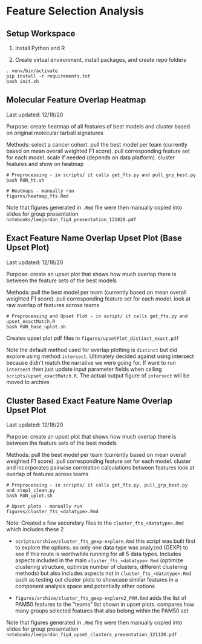 # Feature Selection Analysis
## Setup Workspace

1. Install Python and R

2. Create virtual environment, install packages, and create repo folders

```
. venv/bin/activate
pip install -r requirements.txt
bash init.sh
```

## Molecular Feature Overlap Heatmap

Last updated: 12/18/20

Purpose: create heatmap of all features of best models and cluster based on original molecular tarball signatures

Methods: select a cancer cohort. pull the best model per team (currently based on mean overall weighted F1 score). pull corresponding feature set for each model. scale if needed (depends on data platform). cluster features and show on heatmap

```
# Preprocessing - in scripts/ it calls get_fts.py and pull_grp_best.py
bash RUN_ht.sh

# Heatmaps - manually run
figures/heatmap_fts.Rmd
```

Note that figures generated in `.Rmd` file were then manually copied into slides for group presentation `notebooks/leejordan_fig4_presentation_121820.pdf`

## Exact Feature Name Overlap Upset Plot (Base Upset Plot)

Last updated: 12/18/20

Purpose: create an upset plot that shows how much overlap there is between the feature sets of the best models

Methods: pull the best model per team (currently based on mean overall weighted F1 score). pull corresponding feature set for each model. look at raw overlap of features across teams

```
# Preprocessing and Upset Plot - in script/ it calls get_fts.py and upset_exactMatch.R
bash RUN_base_uplot.sh
```

Creates upset plot pdf files in `figures/upsetPlot_distinct_exact.pdf`

Note the default method used for overlap plotting is `distinct` but did explore using method `intersect`. Ultimately decided against using intersect because didn't match the narrative we were going for. If want to run `intersect` then just update input parameter fields when calling `scripts/upset_exactMatch.R`. The actual output figure of `intersect` will be moved to archive

## Cluster Based Exact Feature Name Overlap Upset Plot

Last updated: 12/18/20

Purpose: create an upset plot that shows how much overlap there is between the feature sets of the best models

Methods: pull the best model per team (currently based on mean overall weighted F1 score). pull corresponding feature set for each model. cluster and incorporates pairwise correlation calculations between features look at overlap of features across teams

```
# Preprocessing - in scripts/ it calls get_fts.py, pull_grp_best.py and step1_clean.py
bash RUN_uplot.sh

# Upset plots - manually run
figures/cluster_fts_<datatype>.Rmd
```

Note: Created a few secondary files to the `cluster_fts_<datatype>.Rmd` which includes these 2

+ `scripts/archive/cluster_fts_gexp-explore.Rmd` this script was built first to explore the options. so only one data type was analyzed (GEXP) to see if this route is worthwhile running for all 5 data types. Includes aspects included in the main `cluster_fts_<datatype>.Rmd` (optimize clustering structure, optimize number of clusters, different clustering methods) but also includes aspects not in `cluster_fts_<datatype>.Rmd` such as testing out cluster plots to showcase similar features in a component analysis space and potentially other options

+ `figures/archive/cluster_fts_gexp-explore2_PAM.Rmd` adds the list of PAM50 features to the "teams" list shown in upset plots. compares how many groups selected features that also belong within the PAM50 set

Note that figures generated in `.Rmd` file were then manually copied into slides for group presentation `notebooks/leejordan_fig4_upset_clusters_presentation_121120.pdf`
